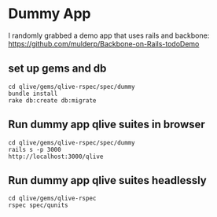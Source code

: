 
# Dummy App

I randomly grabbed a demo app that uses rails and backbone:
https://github.com/mulderp/Backbone-on-Rails-todoDemo

## set up gems and db
```
cd qlive/gems/qlive-rspec/spec/dummy
bundle install
rake db:create db:migrate
```

## Run dummy app qlive suites in browser
```
cd qlive/gems/qlive-rspec/spec/dummy
rails s -p 3000
http://localhost:3000/qlive
```

## Run dummy app qlive suites headlessly
```
cd qlive/gems/qlive-rspec
rspec spec/qunits
```

